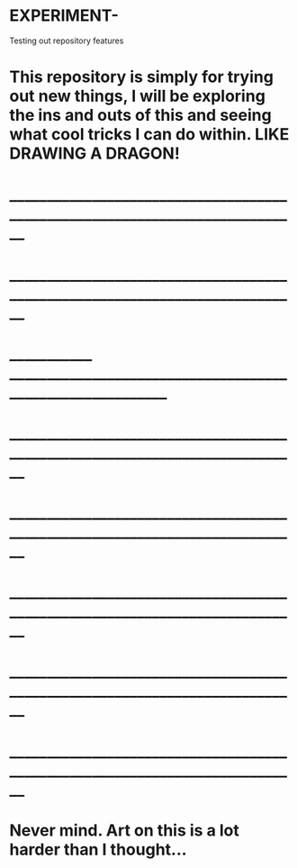 # EXPERIMENT-
Testing out repository features


# This repository is simply for trying out new things, I will be exploring the ins and outs of this and seeing what cool tricks I can do within. LIKE DRAWING A DRAGON!

# ____________________________________________________________________________
# ____________________________________________________________________________
# ___________       __________________________________________________________
# ____________________________________________________________________________
# ____________________________________________________________________________
# ____________________________________________________________________________
# ____________________________________________________________________________
# ____________________________________________________________________________


# Never mind. Art on this is a lot harder than I thought...
